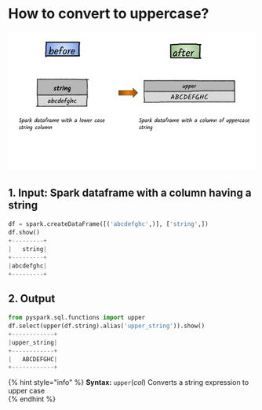 # How to convert to uppercase?

![](../.gitbook/assets/2020_07_22_kleki-1-.png)

## 1.  Input:  Spark dataframe with a column having a string

```python
df = spark.createDataFrame([('abcdefghc',)], ['string',])
df.show()
+---------+
|   string|
+---------+
|abcdefghc|
+---------+
```

## 2.  Output

```python
from pyspark.sql.functions import upper
df.select(upper(df.string).alias('upper_string')).show()
+------------+
|upper_string|
+------------+
|   ABCDEFGHC|
+------------+
```

{% hint style="info" %}
**Syntax:**   `upper`\(_col_\)                                                                                                                                 Converts a string expression to upper case                                                                                                       
{% endhint %}

